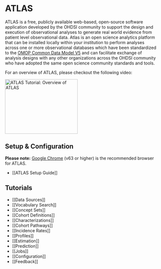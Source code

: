 # ATLAS
ATLAS is a free, publicly available web-based, open-source software application developed by the OHDSI community to support the design and execution of observational analyses to generate real world evidence from patient level observational data. Atlas is an open science analytics platform that can be installed locally within your institution to perform analyses across one or more observational databases which have been standardized to the [OMOP Common Data Model V5](https://github.com/OHDSI/CommonDataModel) and can facilitate exchange of analysis designs with any other organizations across the OHDSI community who have adopted the
same open science community standards and tools.

For an overview of ATLAS, please checkout the following video:

<a href="https://youtu.be/dr9FhEkf04o" target="_blank"><img src="https://img.youtube.com/vi/dr9FhEkf04o/0.jpg" alt="ATLAS Tutorial: Overview of ATLAS" width="240" height="180"/></a>

## Setup & Configuration

**Please note:** [Google Chrome](https://www.google.com/chrome/) (v63 or higher) is the recommended browser for ATLAS.

  * [[ATLAS Setup Guide]]

## Tutorials

  * [[Data Sources]]
  * [[Vocabulary Search]]
  * [[Concept Sets]]
  * [[Cohort Definitions]]
  * [[Characterizations]]
  * [[Cohort Pathways]]
  * [[Incidence Rates]]
  * [[Profiles]]
  * [[Estimation]]
  * [[Prediction]]
  * [[Jobs]]
  * [[Configuration]]
  * [[Feedback]]